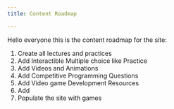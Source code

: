 ```yaml
---
title: Content Roadmap

---
```



Hello everyone this is the content roadmap for the site:
1. Create all lectures and practices
2. Add Interactible Multiple choice like Practice
3. Add Videos and Animations
4. Add Competitive Programming Questions
5. Add Video game Development Resources
6. Add 
7. Populate the site with games